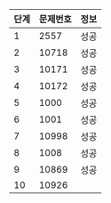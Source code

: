 | 단계  | 문제번호  | 정보  | 
|---|---|---|
| 1  | 2557 | 성공  |  
| 2  | 10718 | 성공  |  
| 3  | 10171 | 성공  |   
| 4  | 10172 | 성공  |   
| 5  | 1000 | 성공  |   
| 6  | 1001 |성공   |   
| 7  | 10998 | 성공  |   
| 8  | 1008 | 성공  |   
| 9  | 10869 |성공   |   
| 10  | 10926 |   |  
